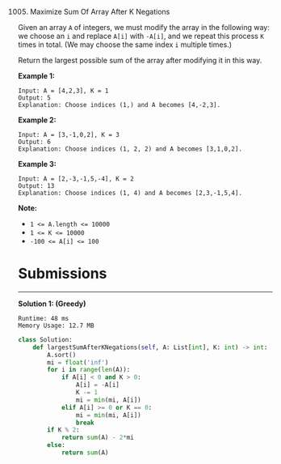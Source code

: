1005. Maximize Sum Of Array After K Negations

Given an array `A` of integers, we must modify the array in the following way: we choose an `i` and replace `A[i]` with `-A[i]`, and we repeat this process `K` times in total.  (We may choose the same index `i` multiple times.)

Return the largest possible sum of the array after modifying it in this way.

 

**Example 1:**
```
Input: A = [4,2,3], K = 1
Output: 5
Explanation: Choose indices (1,) and A becomes [4,-2,3].
```

**Example 2:**
```
Input: A = [3,-1,0,2], K = 3
Output: 6
Explanation: Choose indices (1, 2, 2) and A becomes [3,1,0,2].
```

**Example 3:**
```
Input: A = [2,-3,-1,5,-4], K = 2
Output: 13
Explanation: Choose indices (1, 4) and A becomes [2,3,-1,5,4].
```

**Note:**

* `1 <= A.length <= 10000`
* `1 <= K <= 10000`
* `-100 <= A[i] <= 100`

# Submissions
---
**Solution 1: (Greedy)**
```
Runtime: 48 ms
Memory Usage: 12.7 MB
```
```python
class Solution:
    def largestSumAfterKNegations(self, A: List[int], K: int) -> int:
        A.sort()
        mi = float('inf')
        for i in range(len(A)):
            if A[i] < 0 and K > 0:
                A[i] = -A[i]
                K -= 1
                mi = min(mi, A[i])
            elif A[i] >= 0 or K == 0:
                mi = min(mi, A[i])
                break
        if K % 2:
            return sum(A) - 2*mi
        else:
            return sum(A)
```